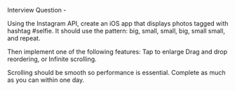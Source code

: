 Interview Question -

Using the Instagram API, create an iOS app that displays photos tagged with hashtag #selfie.
It should use the pattern: big, small, small, big, small small, and repeat. 

Then implement one of the following features: 
Tap to enlarge
Drag and drop reordering, or 
Infinite scrolling. 

Scrolling should be smooth so performance is essential. Complete as much as you can within one day. 